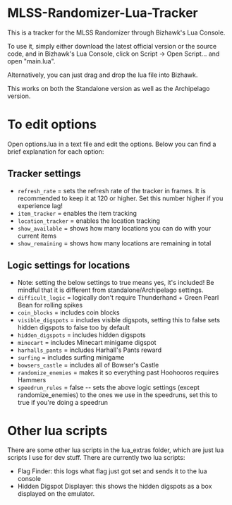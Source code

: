 # MLSS-Randomizer-Lua-Tracker
This is a tracker for the MLSS Randomizer through Bizhawk's Lua Console.

To use it, simply either download the latest official version or the source code, and in Bizhawk's Lua Console, click on Script -> Open Script... and open "main.lua".

Alternatively, you can just drag and drop the lua file into Bizhawk.

This works on both the Standalone version as well as the Archipelago version.

# To edit options
Open options.lua in a text file and edit the options. Below you can find a brief explanation for each option:

## Tracker settings
- `refresh_rate` = sets the refresh rate of the tracker in frames. It is recommended to keep it at 120 or higher. Set this number higher if you experience lag!
- `item_tracker` = enables the item tracking
- `location_tracker` = enables the location tracking
- `show_available` = shows how many locations you can do with your current items
- `show_remaining` = shows how many locations are remaining in total

## Logic settings for locations
- Note: setting the below settings to true means yes, it's included! Be mindful that it is different from standalone/Archipelago settings.
- `difficult_logic` = logically don't require Thunderhand + Green Pearl Bean for rolling spikes
- `coin_blocks` = includes coin blocks
- `visible_digspots` = includes visible digspots, setting this to false sets hidden digspots to false too by default
- `hidden_digspots` = includes hidden digspots
- `minecart` = includes Minecart minigame digspot
- `harhalls_pants` = includes Harhall's Pants reward
- `surfing` = includes surfing minigame
- `bowsers_castle` = includes all of Bowser's Castle
- `randomize_enemies` = makes it so everything past Hoohooros requires Hammers
- `speedrun_rules` = false -- sets the above logic settings (except randomize_enemies) to the ones we use in the speedruns, set this to true if you're doing a speedrun


# Other lua scripts
There are some other lua scripts in the lua_extras folder, which are just lua scripts I use for dev stuff. There are currently two lua scripts:
- Flag Finder: this logs what flag just got set and sends it to the lua console
- Hidden Digspot Displayer: this shows the hidden digspots as a box displayed on the emulator.